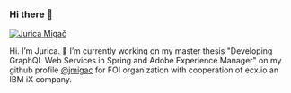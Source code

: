 ### Hi there 👋
[![Jurica Migač](https://user-images.githubusercontent.com/29428226/115969579-dfb98e80-a53d-11eb-81b1-a736b65f6cce.jpg)](https://juricamigac.com)

Hi. I’m Jurica. 🔭 I’m currently working on my master thesis "Developing GraphQL Web Services in Spring and Adobe Experience Manager" on my github profile [@jmigac](https://github.com/jmigac) for FOI organization with cooperation of ecx.io an IBM iX company. 
<!--
**jmigac/jmigac** is a ✨ _special_ ✨ repository because its `README.md` (this file) appears on your GitHub profile.

Here are some ideas to get you started:

- 🔭 I’m currently working on ...
- 🌱 I’m currently learning ...
- 👯 I’m looking to collaborate on ...
- 🤔 I’m looking for help with ...
- 💬 Ask me about ...
- 📫 How to reach me: ...
- 😄 Pronouns: ...
- ⚡ Fun fact: ...
-->
